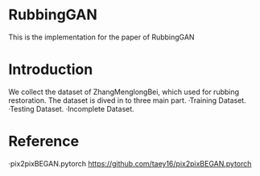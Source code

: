 # RubbingGAN
This is the implementation for the paper of RubbingGAN
# Introduction
We collect the dataset of ZhangMenglongBei, which used for rubbing restoration.
The dataset is dived in to three main part.
·Training Dataset.
·Testing Dataset.
·Incomplete Dataset. 
# Reference
·pix2pixBEGAN.pytorch https://github.com/taey16/pix2pixBEGAN.pytorch
